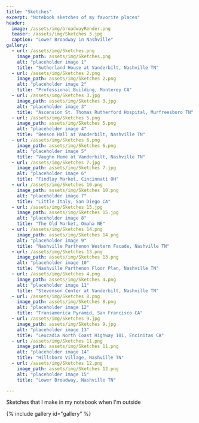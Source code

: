 ```yaml
---
title: "Sketches"
excerpt: "Notebook sketches of my favorite places"
header:
  image: /assets/img/broadwayRender.png
  teaser: /assets/img/Sketches 3.jpg
  caption: "Lower Broadway in Nashville"
gallery:
  - url: /assets/img/Sketches.png
    image_path: assets/img/Sketches.png
    alt: "placeholder image 1"
    title: "Sutherland House at Vanderbilt, Nashville TN"
  - url: /assets/img/Sketches 2.png
    image_path: assets/img/Sketches 2.png
    alt: "placeholder image 2"
    title: "Professional Building, Monterey CA"
  - url: /assets/img/Sketches 3.jpg
    image_path: assets/img/Sketches 3.jpg
    alt: "placeholder image 3"
    title: "Ascension St. Thomas Rutherford Hospital, Murfreesboro TN"
  - url: /assets/img/Sketches 5.png
    image_path: assets/img/Sketches 5.png
    alt: "placeholder image 4"
    title: "Benson Hall at Vanderbilt, Nashville TN"
  - url: /assets/img/Sketches 6.png
    image_path: assets/img/Sketches 6.png
    alt: "placeholder image 5"
    title: "Vaughn Home at Vanderbilt, Nashville TN"
  - url: /assets/img/Sketches 7.jpg
    image_path: assets/img/Sketches 7.jpg
    alt: "placeholder image 6"
    title: "Findlay Market, Cincinnati OH"
  - url: /assets/img/Sketches 10.png
    image_path: assets/img/Sketches 10.png
    alt: "placeholder image 7"
    title: "Little Italy, San Diego CA"
  - url: /assets/img/Sketches 15.jpg
    image_path: assets/img/Sketches 15.jpg
    alt: "placeholder image 8"
    title: "The Old Market, Omaha NE"
  - url: /assets/img/Sketches 14.png
    image_path: assets/img/Sketches 14.png
    alt: "placeholder image 9"
    title: "Nashville Parthenon Western Facade, Nashville TN"
  - url: /assets/img/Sketches 13.png
    image_path: assets/img/Sketches 13.png
    alt: "placeholder image 10"
    title: "Nashville Parthenon Floor Plan, Nashville TN"
  - url: /assets/img/Sketches 4.png
    image_path: assets/img/Sketches 4.png
    alt: "placeholder image 11"
    title: "Stevenson Center at Vanderbilt, Nashville TN"
  - url: /assets/img/Sketches 8.png
    image_path: assets/img/Sketches 8.png
    alt: "placeholder image 12"
    title: "Transamerica Pyramid, San Francisco CA"
  - url: /assets/img/Sketches 9.jpg
    image_path: assets/img/Sketches 9.jpg
    alt: "placeholder image 13"
    title: "Leucadia North Coast Highway 101, Encinitas CA"
  - url: /assets/img/Sketches 11.png
    image_path: assets/img/Sketches 11.png
    alt: "placeholder image 14"
    title: "Hillsboro Village, Nashville TN"
  - url: /assets/img/Sketches 12.png
    image_path: assets/img/Sketches 12.png
    alt: "placeholder image 15"
    title: "Lower Broadway, Nashville TN"

---
```


Sketches that I make in my notebook when I'm outside

{% include gallery id="gallery" %}
